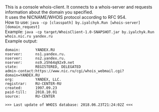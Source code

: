 This is a console whois-client. It connects to a whois-server and requests information about the domain you specified.  
It uses the NICNAME/WHOIS protocol according to RFC 954.  
How to use: `java -cp [classpath] by.iyalchyk.Run [whois-server] [domain_request]`  
Example: `java -cp target/WhoisClient-1.0-SNAPSHOT.jar by.iyalchyk.Run whois.nic.ru yandex.ru`  
Example output:
```
domain:       YANDEX.RU
nserver:      ns1.yandex.ru.
nserver:      ns2.yandex.ru.
nserver:      ns9.z5h64q92x9.net
state:        REGISTERED, DELEGATED
admin-contact:https://www.nic.ru/cgi/whois_webmail.cgi?domain=YANDEX.RU
org:          YANDEX, LLC.
registrar:    RU-CENTER-RU
created:      1997.09.23
paid-till:    2018.10.01
source:       RU-CENTER

>>> Last update of WHOIS database: 2018.06.23T21:24:02Z <<<

```